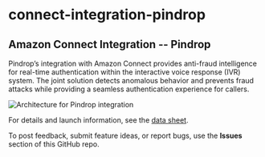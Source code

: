 # connect-integration-pindrop
## Amazon Connect Integration -- Pindrop

Pindrop’s integration with Amazon Connect provides anti-fraud intelligence for real-time authentication within the interactive voice response (IVR) system. The joint solution detects anomalous behavior and prevents fraud attacks while providing a seamless authentication experience for callers.

![Architecture for Pindrop integration](https://d0.awsstatic.com/partner-network/QuickStart/connect/connect-integration-pindrop-architecture.png)

For details and launch information, see the [data sheet](https://aws.amazon.com/quickstart/connect/pindrop/).

To post feedback, submit feature ideas, or report bugs, use the **Issues** section of this GitHub repo.
